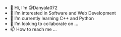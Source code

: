 - 👋 Hi, I’m @Danyala072
- 👀 I’m interested in Software and Web Development
- 🌱 I’m currently learning C++ and Python
- 💞️ I’m looking to collaborate on ...
- 📫 How to reach me ...

<!---
Danyala072/Danyala072 is a ✨ special ✨ repository because its `README.md` (this file) appears on your GitHub profile.
You can click the Preview link to take a look at your changes.
--->
